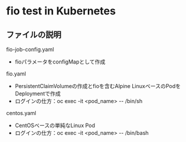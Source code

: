 # fio test in Kubernetes

## ファイルの説明

fio-job-config.yaml
* fioパラメータをconfigMapとして作成

fio.yaml
* PersistentClaimVolumeの作成とfioを含むAlpine LinuxベースのPodをDeploymentで作成
* ログインの仕方：oc exec -it <pod_name> -- /bin/sh

centos.yaml
* CentOSベースの単純なLinux Pod
* ログインの仕方：oc exec -it <pod_name> -- /bin/bash
